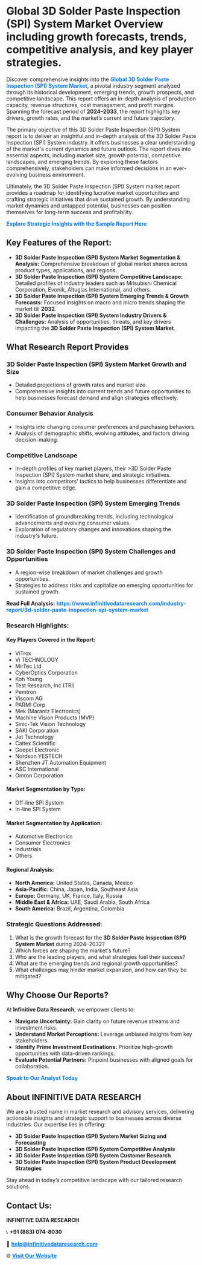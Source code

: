 <h1>Global 3D Solder Paste Inspection (SPI) System Market Overview including growth forecasts, trends, competitive analysis, and key player strategies.</h1>
<p>
Discover comprehensive insights into the 
<a href="https://www.infinitivedataresearch.com/industry-report/3d-solder-paste-inspection-spi-system-market" rel="dofollow" style="color: #007BFF; text-decoration: none;"><strong>Global 3D Solder Paste Inspection (SPI) System Market</strong></a>, a pivotal industry segment analyzed through its historical development, emerging trends, growth prospects, and competitive landscape. This report offers an in-depth analysis of production capacity, revenue structures, cost management, and profit margins. Spanning the forecast period of <strong>2024–2033</strong>, the report highlights key drivers, growth rates, and the market’s current and future trajectory.
</p>
<p>
The primary objective of this 3D Solder Paste Inspection (SPI) System report is to deliver an insightful and in-depth analysis of the 3D Solder Paste Inspection (SPI) System industry. It offers businesses a clear understanding of the market's current dynamics and future outlook. The report dives into essential aspects, including market size, growth potential, competitive landscapes, and emerging trends. By exploring these factors comprehensively, stakeholders can make informed decisions in an ever-evolving business environment.
</p>
<p>
Ultimately, the 3D Solder Paste Inspection (SPI) System market report provides a roadmap for identifying lucrative market opportunities and crafting strategic initiatives that drive sustained growth. By understanding market dynamics and untapped potential, businesses can position themselves for long-term success and profitability.
</p>
<p>
<a href="https://www.infinitivedataresearch.com/request-sample/reportId=106412" style="color: #007BFF; text-decoration: none;"><strong>Explore Strategic Insights with the Sample Report Here</strong></a>
</p>

<h2>Key Features of the Report:</h2>
<ul>
<li><strong>3D Solder Paste Inspection (SPI) System Market Segmentation & Analysis:</strong> Comprehensive breakdown of global market shares across product types, applications, and regions.</li>
<li><strong>3D Solder Paste Inspection (SPI) System Competitive Landscape:</strong> Detailed profiles of industry leaders such as Mitsubishi Chemical Corporation, Evonik, Altuglas International, and others.</li>
<li><strong>3D Solder Paste Inspection (SPI) System Emerging Trends & Growth Forecasts:</strong> Focused insights on macro and micro trends shaping the market till <strong>2032</strong>.</li>
<li><strong>3D Solder Paste Inspection (SPI) System Industry Drivers & Challenges:</strong> Analysis of opportunities, threats, and key drivers impacting the <strong>3D Solder Paste Inspection (SPI) System Market</strong>.</li>
</ul>

<h2>What Research Report Provides</h2>
<h3>3D Solder Paste Inspection (SPI) System Market Growth and Size</h3>
<ul>
<li>Detailed projections of growth rates and market size.</li>
<li>Comprehensive insights into current trends and future opportunities to help businesses forecast demand and align strategies effectively.</li>
</ul>

<h3>Consumer Behavior Analysis</h3>
<ul>
<li>Insights into changing consumer preferences and purchasing behaviors.</li>
<li>Analysis of demographic shifts, evolving attitudes, and factors driving decision-making.</li>
</ul>

<h3>Competitive Landscape</h3>
<ul>
<li>In-depth profiles of key market players, their >3D Solder Paste Inspection (SPI) System market share, and strategic initiatives.</li>
<li>Insights into competitors' tactics to help businesses differentiate and gain a competitive edge.</li>
</ul>

<h3>3D Solder Paste Inspection (SPI) System Emerging Trends</h3>
<ul>
<li>Identification of groundbreaking trends, including technological advancements and evolving consumer values.</li>
<li>Exploration of regulatory changes and innovations shaping the industry's future.</li>
</ul>

<h3>3D Solder Paste Inspection (SPI) System Challenges and Opportunities</h3>
<ul>
<li>A region-wise breakdown of market challenges and growth opportunities.</li>
<li>Strategies to address risks and capitalize on emerging opportunities for sustained growth.</li>
</ul>
<p><strong>Read Full Analysis:</strong> <a href="https://www.infinitivedataresearch.com/industry-report/3d-solder-paste-inspection-spi-system-market" rel="dofollow" style="color: #007BFF; text-decoration: none;"><strong>https://www.infinitivedataresearch.com/industry-report/3d-solder-paste-inspection-spi-system-market</strong></a></p>
<h3>Research Highlights:</h3>
<h4>Key Players Covered in the Report:</h4>
<ul><li>ViTrox</li><li>Vi TECHNOLOGY</li><li>MirTec Ltd</li><li>CyberOptics Corporation</li><li>Koh Young</li><li>Test Research, Inc (TRI)</li><li>Pemtron</li><li>Viscom AG</li><li>PARMI Corp</li><li>Mek (Marantz Electronics)</li><li>Machine Vision Products (MVP)</li><li>Sinic-Tek Vision Technology</li><li>SAKI Corporation</li><li>Jet Technology</li><li>Caltex Scientific</li><li>Goepel Electronic</li><li>Nordson YESTECH</li><li>Shenzhen JT Automation Equipment</li><li>ASC International</li><li>Omron Corporation</li></ul>
<h4>Market Segmentation by Type:</h4>
<ul><li>Off-line SPI System</li><li>In-line SPI System</li></ul>
<h4>Market Segmentation by Application:</h4>
<ul><li>Automotive Electronics</li><li>Consumer Electronics</li><li>Industrials</li><li>Others</li></ul>

<h4>Regional Analysis:</h4>
<ul>
<li><strong>North America:</strong> United States, Canada, Mexico</li>
<li><strong>Asia-Pacific:</strong> China, Japan, India, Southeast Asia</li>
<li><strong>Europe:</strong> Germany, UK, France, Italy, Russia</li>
<li><strong>Middle East & Africa:</strong> UAE, Saudi Arabia, South Africa</li>
<li><strong>South America:</strong> Brazil, Argentina, Colombia</li>
</ul>

<h3>Strategic Questions Addressed:</h3>
<ol>
<li>What is the growth forecast for the <strong>3D Solder Paste Inspection (SPI) System Market</strong> during 2024–2032?</li>
<li>Which forces are shaping the market's future?</li>
<li>Who are the leading players, and what strategies fuel their success?</li>
<li>What are the emerging trends and regional growth opportunities?</li>
<li>What challenges may hinder market expansion, and how can they be mitigated?</li>
</ol>

<h2>Why Choose Our Reports?</h2>
<p>At <strong>Infinitive Data Research</strong>, we empower clients to:</p>
<ul>
<li><strong>Navigate Uncertainty:</strong> Gain clarity on future revenue streams and investment risks.</li>
<li><strong>Understand Market Perceptions:</strong> Leverage unbiased insights from key stakeholders.</li>
<li><strong>Identify Prime Investment Destinations:</strong> Prioritize high-growth opportunities with data-driven rankings.</li>
<li><strong>Evaluate Potential Partners:</strong> Pinpoint businesses with aligned goals for collaboration.</li>
</ul>
<p><a href="https://www.infinitivedataresearch.com/industry-report/3d-solder-paste-inspection-spi-system-market" rel="dofollow" style="color: #007BFF; text-decoration: none;"><strong>Speak to Our Analyst Today</strong></a></p>

<h2>About INFINITIVE DATA RESEARCH</h2>
<p>We are a trusted name in market research and advisory services, delivering actionable insights and strategic support to businesses across diverse industries. Our expertise lies in offering:</p>
<ul>
<li><strong>3D Solder Paste Inspection (SPI) System Market Sizing and Forecasting</strong></li>
<li><strong>3D Solder Paste Inspection (SPI) System Competitive Analysis</strong></li>
<li><strong>3D Solder Paste Inspection (SPI) System Customer Research</strong></li>
<li><strong>3D Solder Paste Inspection (SPI) System Product Development Strategies</strong></li>
</ul>
<p>Stay ahead in today’s competitive landscape with our tailored research solutions.</p>

<h2>Contact Us:</h2>
<p><strong>INFINITIVE DATA RESEARCH</strong></p>
<p>📞 <strong>+91 (883) 074-8030</strong></p>
<p>📧 <strong><a href="mailto:help@infinitivedataresearch.com" style="color: #007BFF;">help@infinitivedataresearch.com</a></strong></p>
<p>🌐 <strong><a href="https://www.infinitivedataresearch.com" rel="dofollow" style="color: #007BFF;">Visit Our Website</a></strong></p>